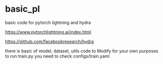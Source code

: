 # basic_pl
basic code for pytorch lightning and hydra

https://www.pytorchlightning.ai/index.html

https://github.com/facebookresearch/hydra

there is basic of model, dataset, utils code to Modify for your own purposes
to run train.py you need to check configs/train.yaml
